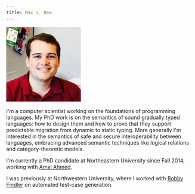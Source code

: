 ```yaml
---
title: Max S. New
---
```


<div><img src="/img/max_new.jpg" id="selfportrait"></img></div>

I'm a computer scientist working on the foundations of programming
languages.
My PhD work is on the semantics of sound gradually typed languages:
how to design them and how to prove that they support predictable
migration from dynamic to static typing.
More generally I'm interested in the semantics of safe and secure
interoperability between languages, embracing advanced semantic
techniques like logical relations and category-theoretic models.

I'm currently a PhD candidate at Northeastern University since Fall
2014, working with [Amal Ahmed][amal].

I was previously at Northwestern University, where I worked with
[Robby Findler][robby] on automated test-case generation.

[amal]: http://www.ccs.neu.edu/home/amal/
[robby]: http://www.eecs.northwestern.edu/~robby/
[github]: https://github.com/maxsnew
